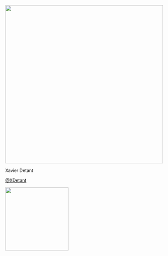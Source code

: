 <img src="images/spock-salute.jpg" width="500"/>


Xavier Detant

[@XDetant](https://twitter.com/XDetant)

<img src="images/zenika.jpg" width="200"/>
